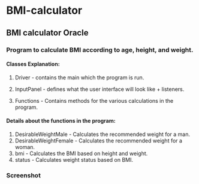 # BMI-calculator
<h2>BMI calculator Oracle</h2>

<h3>Program to calculate BMI according to age, height, and weight.</h3>

<h4>Classes Explanation:</h4>

1. Driver - contains the main which the program is run.

2. InputPanel - defines what the user interface will look like + listeners.

3. Functions - Contains methods for the various calculations in the program.

<h4>Details about the functions in the program:</h4>

1. DesirableWeightMale - Calculates the recommended weight for a man.
2. DesirableWeightFemale - Calculates the recommended weight for a woman.
3. bmi - Calculates the BMI based on height and weight.
4. status - Calculates weight status based on BMI.

<h3>Screenshot</h3>

